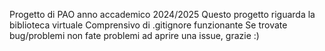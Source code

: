 Progetto di PAO anno accademico 2024/2025
Questo progetto riguarda la biblioteca virtuale
Comprensivo di .gitignore funzionante
Se trovate bug/problemi non fate problemi ad aprire una issue, grazie :)
